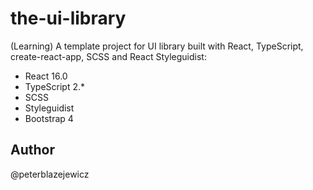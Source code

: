 # the-ui-library

(Learning) A template project for UI library built with React, TypeScript, create-react-app, SCSS and React Styleguidist:

- React 16.0
- TypeScript 2.*
- SCSS
- Styleguidist
- Bootstrap 4

## Author

@peterblazejewicz

